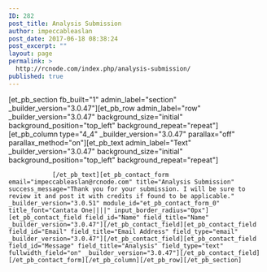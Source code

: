 ```yaml
---
ID: 282
post_title: Analysis Submission
author: impeccableaslan
post_date: 2017-06-18 08:38:24
post_excerpt: ""
layout: page
permalink: >
  http://rcnode.com/index.php/analysis-submission/
published: true
---
```

[et_pb_section fb_built="1" admin_label="section" _builder_version="3.0.47"][et_pb_row admin_label="row" _builder_version="3.0.47" background_size="initial" background_position="top_left" background_repeat="repeat"][et_pb_column type="4_4" _builder_version="3.0.47" parallax="off" parallax_method="on"][et_pb_text admin_label="Text" _builder_version="3.0.47" background_size="initial" background_position="top_left" background_repeat="repeat"]
					
				[/et_pb_text][et_pb_contact_form email="impeccableaslan@rcnode.com" title="Analysis Submission" success_message="Thank you for your submission. I will be sure to review it and post it with credits if found to be applicable." _builder_version="3.0.51" module_id="et_pb_contact_form_0" title_font="Cantata One||||" input_border_radius="0px"][et_pb_contact_field field_id="Name" field_title="Name" _builder_version="3.0.47"][/et_pb_contact_field][et_pb_contact_field field_id="Email" field_title="Email Address" field_type="email" _builder_version="3.0.47"][/et_pb_contact_field][et_pb_contact_field field_id="Message" field_title="Analysis" field_type="text" fullwidth_field="on" _builder_version="3.0.47"][/et_pb_contact_field][/et_pb_contact_form][/et_pb_column][/et_pb_row][/et_pb_section]